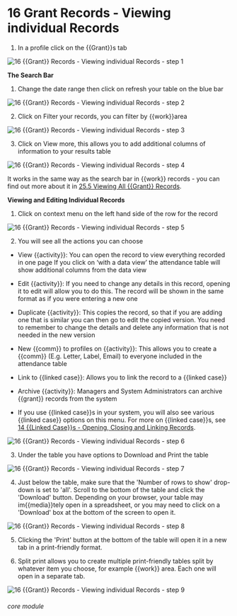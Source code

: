 # 16 Grant Records - Viewing individual Records

1. In a profile click on the {{Grant}}s tab

![16 {{Grant}} Records - Viewing individual Records - step 1](16_Grant_Records_-_Viewing_individual_Records_im_1.png)

**The Search Bar**

1. Change the date range then click on refresh your table on the blue bar

![16 {{Grant}} Records - Viewing individual Records - step 2](16_Grant_Records_-_Viewing_individual_Records_im_2.png)

2. Click on Filter your records, you can filter by {{work}}area

![16 {{Grant}} Records - Viewing individual Records - step 3](16_Grant_Records_-_Viewing_individual_Records_im_3.png)

3. Click on View more, this allows you to add additional columns of information to your results table

![16 {{Grant}} Records - Viewing individual Records - step 4](16_Grant_Records_-_Viewing_individual_Records_im_4.png)

It works in the same way as the search bar in {{work}} records - you can find out more about it in [25.5 Viewing All {{Grant}} Records](/help/index/p/25.5).

**Viewing and Editing Individual Records**

1. Click on context menu on the left hand side of the row for the record

![16 {{Grant}} Records - Viewing individual Records - step 5](16_Grant_Records_-_Viewing_individual_Records_im_5.png)

2. You will see all the actions you can choose
- View {{activity}}: You can open the record to view everything recorded in one page
If you click on ‘with a data view’ the attendance table will show additional columns from the data view
- Edit {{activity}}: If you need to change any details in this record, opening it to edit will allow you to do this. The record will be shown in the same format as if you were entering a new one
- Duplicate {{activity}}: This copies the record, so that if you are adding one that is similar you can then go to edit the copied version. You need to remember to change the details and delete any information that is not needed in the new version
- New {{comm}} to profiles on {{activity}}: This allows you to create a {{comm}} (E.g. Letter, Label, Email) to everyone included in the attendance table
- Link to {{linked case}}: Allows you to link the record to a {{linked case}}
- Archive {{activity}}: Managers and System Administrators can archive {{grant}} records from the system

- If you use {{linked case}}s in your system, you will also see various {{linked case}} options on this menu. For more on {{linked case}}s, see [14 {{Linked Case}}s - Opening, Closing and Linking Records](/help/index/p/14). 

![16 {{Grant}} Records - Viewing individual Records - step 6](16_Grant_Records_-_Viewing_individual_Records_im_6.png)

3. Under the table you have options to Download and Print the table

![16 {{Grant}} Records - Viewing individual Records - step 7](16_Grant_Records_-_Viewing_individual_Records_im_7.png)

4. Just below the table, make sure that the &#039;Number of rows to show&#039; drop-down is set to &#039;all&#039;.
Scroll to the bottom of the table and click the &#039;Download&#039; button.
Depending on your browser, your table may im{{media}}tely open in a spreadsheet, or you may need to click on a &#039;Download&#039; box at the bottom of the screen to open it.

![16 {{Grant}} Records - Viewing individual Records - step 8](16_Grant_Records_-_Viewing_individual_Records_im_8.png)

5. Clicking the &#039;Print&#039; button at the bottom of the table will open it in a new tab in a print-friendly format.

6. Split print allows you to create multiple print-friendly tables split by whatever item you choose, for example {{work}} area. Each one will open in a separate tab.

![16 {{Grant}} Records - Viewing individual Records - step 9](16_Grant_Records_-_Viewing_individual_Records_im_9.png)



###### core module
